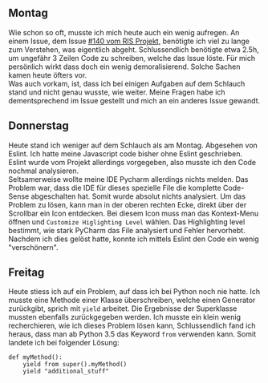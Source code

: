 ## Montag
Wie schon so oft, musste ich mich heute auch ein wenig aufregen. An einem Issue, dem Issue [#140 vom RIS Projekt](https://github.com/4teamwork/ris/issues/140), benötigte ich viel zu lange zum Verstehen, was eigentlich abgeht. Schlussendlich benötigte etwa 2.5h, um ungefähr 3 Zeilen Code zu schreiben, welche das Issue löste. Für mich persönlich wirkt dass doch ein wenig demoralisierend. Solche Sachen kamen heute öfters vor.  
Was auch vorkam, ist, dass ich bei einigen Aufgaben auf dem Schlauch stand und nicht genau wusste, wie weiter. Meine Fragen habe ich dementsprechend im Issue gestellt und mich an ein anderes Issue gewandt. 

## Donnerstag
Heute stand ich weniger auf dem Schlauch als am Montag. Abgesehen von Eslint. Ich hatte meine Javascript code bisher ohne Eslint geschrieben. Eslint wurde vom Projekt allerdings vorgegeben, also musste ich den Code nochmal analysieren.  
Seltsamerweise wollte meine IDE Pycharm allerdings nichts melden. Das Problem war, dass die IDE für dieses spezielle File die komplette Code-Sense abgeschalten hat. Somit wurde absolut nichts analysiert. Um das Problem zu lösen, kann man in der oberen rechten Ecke, direkt über der Scrollbar ein Icon entdecken. Bei diesem Icon muss man das Kontext-Menu öffnen und `Customize Higlighting Level` wählen. Das Highlighting level bestimmt, wie stark PyCharm das File analysiert und Fehler hervorhebt.  
Nachdem ich dies gelöst hatte, konnte ich mittels Eslint den Code ein wenig "verschönern".

## Freitag
Heute stiess ich auf ein Problem, auf dass ich bei Python noch nie hatte. Ich musste eine Methode einer Klasse überschreiben, welche einen Generator zurückgibt, sprich mit `yield` arbeitet. Die Ergebnisse der Superklasse mussten ebenfalls zurückgegeben werden. Ich musste ein klein wenig recherchieren, wie ich dieses Problem lösen kann, Schlussendlich fand ich heraus, dass man ab Python 3.5 das Keyword `from` verwenden kann. Somit landete ich bei folgender Lösung:
```
def myMethod():
	yield from super().myMethod()
	yield "additional_stuff"
```
